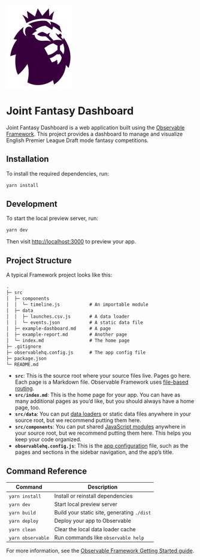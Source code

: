 ![](src/epl.png)

# Joint Fantasy Dashboard

Joint Fantasy Dashboard is a web application built using the [Observable Framework](https://observablehq.com/framework/). 
This project provides a dashboard to manage and visualize English Premier League Draft mode fantasy competitions.


## Installation

To install the required dependencies, run:

```bash
yarn install
```

## Development

To start the local preview server, run:

```bash
yarn dev
```

Then visit [http://localhost:3000](http://localhost:3000) to preview your app.

## Project Structure

A typical Framework project looks like this:

```plaintext
.
├─ src
│  ├─ components
│  │  └─ timeline.js           # An importable module
│  ├─ data
│  │  ├─ launches.csv.js       # A data loader
│  │  └─ events.json           # A static data file
│  ├─ example-dashboard.md     # A page
│  ├─ example-report.md        # Another page
│  └─ index.md                 # The home page
├─ .gitignore
├─ observablehq.config.js      # The app config file
├─ package.json
└─ README.md
```

- **`src`**: This is the source root where your source files live. Pages go here. Each page is a Markdown file. Observable Framework uses [file-based routing](https://observablehq.com/framework/routing).
- **`src/index.md`**: This is the home page for your app. You can have as many additional pages as you’d like, but you should always have a home page, too.
- **`src/data`**: You can put [data loaders](https://observablehq.com/framework/data-loaders) or static data files anywhere in your source root, but we recommend putting them here.
- **`src/components`**: You can put shared [JavaScript modules](https://observablehq.com/framework/imports) anywhere in your source root, but we recommend putting them here. This helps you keep your code organized.
- **`observablehq.config.js`**: This is the [app configuration](https://observablehq.com/framework/config) file, such as the pages and sections in the sidebar navigation, and the app’s title.

## Command Reference

| Command           | Description                                              |
| ----------------- | -------------------------------------------------------- |
| `yarn install`    | Install or reinstall dependencies                        |
| `yarn dev`        | Start local preview server                               |
| `yarn build`      | Build your static site, generating `./dist`              |
| `yarn deploy`     | Deploy your app to Observable                            |
| `yarn clean`      | Clear the local data loader cache                        |
| `yarn observable` | Run commands like `observable help`                      |

For more information, see the [Observable Framework Getting Started guide](https://observablehq.com/framework/getting-started).
